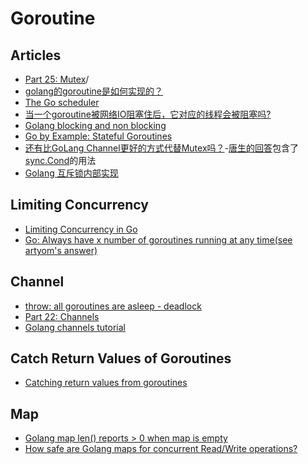 # Goroutine

## Articles
* [Part 25: Mutex](https://golangbot.com/mutex)/
* [golang的goroutine是如何实现的？](http://www.zhihu.com/question/20862617)
* [The Go scheduler](http://morsmachine.dk/go-scheduler)
* [当一个goroutine被网络IO阻塞住后，它对应的线程会被阻塞吗?](https://www.zhihu.com/question/27207566)
* [Golang blocking and non blocking](https://stackoverflow.com/questions/36112445/golang-blocking-and-non-blocking)
* [Go by Example: Stateful Goroutines](https://gobyexample.com/stateful-goroutines)
* [还有比GoLang Channel更好的方式代替Mutex吗？](https://www.zhihu.com/question/27256570)-[唐生的回答](https://www.zhihu.com/question/27256570/answer/35889022)包含了[sync.Cond](https://godoc.org/sync#Cond)的用法
* [Golang 互斥锁内部实现](https://zhuanlan.zhihu.com/p/27608263)

## Limiting Concurrency
* [Limiting Concurrency in Go](http://jmoiron.net/blog/limiting-concurrency-in-go/)
* [Go: Always have x number of goroutines running at any time(see artyom's answer)](https://stackoverflow.com/questions/25306073/go-always-have-x-number-of-goroutines-running-at-any-time)

## Channel
* [throw: all goroutines are asleep - deadlock](https://stackoverflow.com/questions/12398359/throw-all-goroutines-are-asleep-deadlock)
* [Part 22: Channels](https://golangbot.com/channels/)
* [Golang channels tutorial](http://guzalexander.com/2013/12/06/golang-channels-tutorial.html)

## Catch Return Values of Goroutines
* [Catching return values from goroutines](https://stackoverflow.com/questions/20945069/catching-return-values-from-goroutines)

## Map
* [Golang map len() reports > 0 when map is empty](https://stackoverflow.com/questions/33872157/golang-map-len-reports-0-when-map-is-empty)
* [How safe are Golang maps for concurrent Read/Write operations?](https://stackoverflow.com/questions/36167200/how-safe-are-golang-maps-for-concurrent-read-write-operations)

